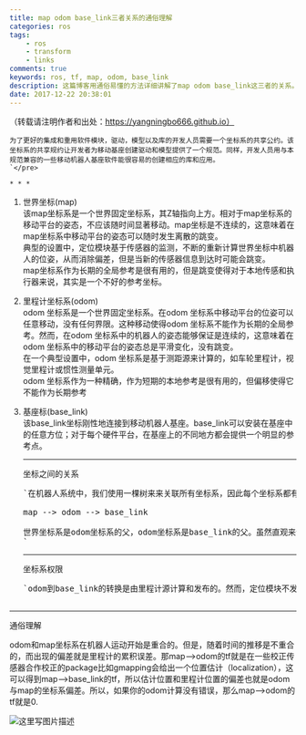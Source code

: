 ```yaml
---
title: map odom base_link三者关系的通俗理解
categories: ros
tags: 
    - ros
    - transform
    - links
comments: true
keywords: ros, tf, map, odom, base_link
description: 这篇博客用通俗易懂的方法详细讲解了map odom base_link这三者的关系。
date: 2017-12-22 20:38:01
---
```

（转载请注明作者和出处：https://yangningbo666.github.io）

    为了更好的集成和重用软件模块，驱动，模型以及库的开发人员需要一个坐标系的共享公约。该坐标系的共享规约让开发者为移动基座创建驱动和模型提供了一个规范。同样，开发人员用与本规范兼容的一些移动机器人基座软件能很容易的创建相应的库和应用。
    `</pre>

    * * *

1.  世界坐标(map)    
    该map坐标系是一个世界固定坐标系，其Z轴指向上方。相对于map坐标系的移动平台的姿态，不应该随时间显著移动。map坐标是不连续的，这意味着在map坐标系中移动平台的姿态可以随时发生离散的跳变。    
    典型的设置中，定位模块基于传感器的监测，不断的重新计算世界坐标中机器人的位姿，从而消除偏差，但是当新的传感器信息到达时可能会跳变。    
    map坐标系作为长期的全局参考是很有用的，但是跳变使得对于本地传感和执行器来说，其实是一个不好的参考坐标。
2.  里程计坐标系(odom)    
     odom 坐标系是一个世界固定坐标系。在odom 坐标系中移动平台的位姿可以任意移动，没有任何界限。这种移动使得odom 坐标系不能作为长期的全局参考。然而，在odom 坐标系中的机器人的姿态能够保证是连续的，这意味着在odom 坐标系中的移动平台的姿态总是平滑变化，没有跳变。    
    在一个典型设置中，odom 坐标系是基于测距源来计算的，如车轮里程计，视觉里程计或惯性测量单元。    
    odom 坐标系作为一种精确，作为短期的本地参考是很有用的，但偏移使得它不能作为长期参考
3.  基座标(base_link)    
    该base_link坐标刚性地连接到移动机器人基座。base_link可以安装在基座中的任意方位；对于每个硬件平台，在基座上的不同地方都会提供一个明显的参考点。

    * * *

    坐标之间的关系

    <pre>`在机器人系统中，我们使用一棵树来来关联所有坐标系，因此每个坐标系都有一个父坐标系和任意子坐标系，如下：

    map --&gt; odom --&gt; base_link

    世界坐标系是odom坐标系的父，odom坐标系是base_link的父。虽然直观来说，map和odom应连接到base_link，这是不允许的，因为每坐标系只能有一个父类。
    `</pre>

    * * *

    坐标系权限

    <pre>`odom到base_link的转换是由里程计源计算和发布的。然而，定位模块不发布map到base_link的转换(transform)。相反，定位模块先接收odom到base_link的 transform，并使用这个信息发布map到odom的transform。

* * *

通俗理解 

odom和map坐标系在机器人运动开始是重合的。但是，随着时间的推移是不重合的，而出现的偏差就是里程计的累积误差。那map–&gt;odom的tf就是在一些校正传感器合作校正的package比如gmapping会给出一个位置估计（localization），这可以得到map–&gt;base_link的tf，所以估计位置和里程计位置的偏差也就是odom与map的坐标系偏差。所以，如果你的odom计算没有错误，那么map–&gt;odom的tf就是0\. 

![这里写图片描述](http://img.blog.csdn.net/20171222203520897?watermark/2/text/aHR0cDovL2Jsb2cuY3Nkbi5uZXQveW5iMTk5MzA0Mjg=/font/5a6L5L2T/fontsize/400/fill/I0JBQkFCMA==/dissolve/70/gravity/NorthWest)
